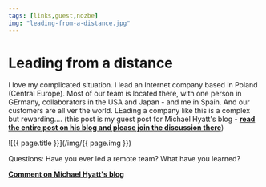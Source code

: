 ```yaml
---
tags: [links,guest,nozbe]
img: "leading-from-a-distance.jpg"
---
```


# Leading from a distance


I love my complicated situation. I lead an Internet company based in Poland (Central Europe). Most of our team is located there, with one person in GErmany, collaborators in the USA and Japan - and me in Spain. And our customers are all ver the world. LEading a company like this is a complex but rewarding.... (this post is my guest post for Michael Hyatt's blog - **[read the entire post on his blog and please join the discussion there](http://michaelhyatt.com/leading-from-a-distance.html)**)

<!--More-->

![{{ page.title }}](/img/{{ page.img }})

Questions: Have you ever led a remote team? What have you learned? 

**[Comment on Michael Hyatt's blog](http://michaelhyatt.com/leading-from-a-distance.html)**

  
  
  
 

  



[n]: https://michael.gratis/nozbe